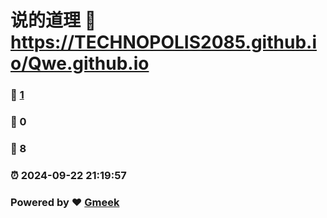 # 说的道理 :link: https://TECHNOPOLIS2085.github.io/Qwe.github.io 
### :page_facing_up: [1](https://TECHNOPOLIS2085.github.io/Qwe.github.io/tag.html) 
### :speech_balloon: 0 
### :hibiscus: 8 
### :alarm_clock: 2024-09-22 21:19:57 
### Powered by :heart: [Gmeek](https://github.com/Meekdai/Gmeek)
